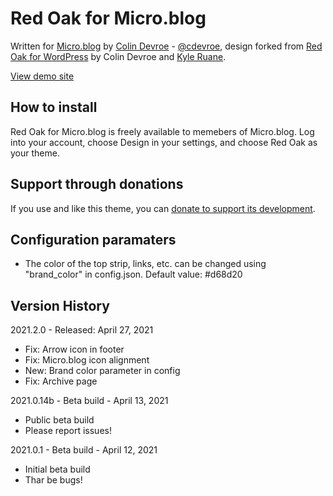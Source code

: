 # Red Oak for Micro.blog

Written for [Micro.blog](https://micro.blog) by [Colin Devroe](http://cdevroe.com/) - [@cdevroe](https://micro.blog/cdevroe), design forked from [Red Oak for WordPress](http://cdevroe.com/projects/redoak) by Colin Devroe and [Kyle Ruane](http://kyleruane.com/).

[View demo site](http://redoak.micro.blog)

## How to install

Red Oak for Micro.blog is freely available to memebers of Micro.blog. Log into your account, choose Design in your settings, and choose Red Oak as your theme.

## Support through donations

If you use and like this theme, you can [donate to support its development](http://cdevroe.com/donate).

## Configuration paramaters

- The color of the top strip, links, etc. can be changed using "brand_color" in config.json.  Default value: #d68d20

## Version History

2021.2.0 - Released: April 27, 2021

- Fix: Arrow icon in footer
- Fix: Micro.blog icon alignment
- New: Brand color parameter in config
- Fix: Archive page

2021.0.14b - Beta build - April 13, 2021

- Public beta build
- Please report issues!

2021.0.1 - Beta build - April 12, 2021

- Initial beta build
- Thar be bugs!
